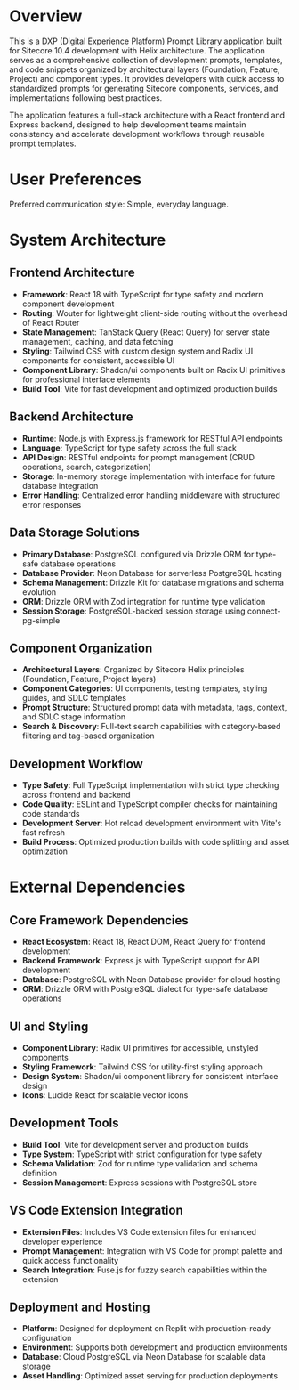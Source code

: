 # Overview

This is a DXP (Digital Experience Platform) Prompt Library application built for Sitecore 10.4 development with Helix architecture. The application serves as a comprehensive collection of development prompts, templates, and code snippets organized by architectural layers (Foundation, Feature, Project) and component types. It provides developers with quick access to standardized prompts for generating Sitecore components, services, and implementations following best practices.

The application features a full-stack architecture with a React frontend and Express backend, designed to help development teams maintain consistency and accelerate development workflows through reusable prompt templates.

# User Preferences

Preferred communication style: Simple, everyday language.

# System Architecture

## Frontend Architecture
- **Framework**: React 18 with TypeScript for type safety and modern component development
- **Routing**: Wouter for lightweight client-side routing without the overhead of React Router
- **State Management**: TanStack Query (React Query) for server state management, caching, and data fetching
- **Styling**: Tailwind CSS with custom design system and Radix UI components for consistent, accessible UI
- **Component Library**: Shadcn/ui components built on Radix UI primitives for professional interface elements
- **Build Tool**: Vite for fast development and optimized production builds

## Backend Architecture
- **Runtime**: Node.js with Express.js framework for RESTful API endpoints
- **Language**: TypeScript for type safety across the full stack
- **API Design**: RESTful endpoints for prompt management (CRUD operations, search, categorization)
- **Storage**: In-memory storage implementation with interface for future database integration
- **Error Handling**: Centralized error handling middleware with structured error responses

## Data Storage Solutions
- **Primary Database**: PostgreSQL configured via Drizzle ORM for type-safe database operations
- **Database Provider**: Neon Database for serverless PostgreSQL hosting
- **Schema Management**: Drizzle Kit for database migrations and schema evolution
- **ORM**: Drizzle ORM with Zod integration for runtime type validation
- **Session Storage**: PostgreSQL-backed session storage using connect-pg-simple

## Component Organization
- **Architectural Layers**: Organized by Sitecore Helix principles (Foundation, Feature, Project layers)
- **Component Categories**: UI components, testing templates, styling guides, and SDLC templates
- **Prompt Structure**: Structured prompt data with metadata, tags, context, and SDLC stage information
- **Search & Discovery**: Full-text search capabilities with category-based filtering and tag-based organization

## Development Workflow
- **Type Safety**: Full TypeScript implementation with strict type checking across frontend and backend
- **Code Quality**: ESLint and TypeScript compiler checks for maintaining code standards
- **Development Server**: Hot reload development environment with Vite's fast refresh
- **Build Process**: Optimized production builds with code splitting and asset optimization

# External Dependencies

## Core Framework Dependencies
- **React Ecosystem**: React 18, React DOM, React Query for frontend development
- **Backend Framework**: Express.js with TypeScript support for API development
- **Database**: PostgreSQL with Neon Database provider for cloud hosting
- **ORM**: Drizzle ORM with PostgreSQL dialect for type-safe database operations

## UI and Styling
- **Component Library**: Radix UI primitives for accessible, unstyled components
- **Styling Framework**: Tailwind CSS for utility-first styling approach
- **Design System**: Shadcn/ui component library for consistent interface design
- **Icons**: Lucide React for scalable vector icons

## Development Tools
- **Build Tool**: Vite for development server and production builds
- **Type System**: TypeScript with strict configuration for type safety
- **Schema Validation**: Zod for runtime type validation and schema definition
- **Session Management**: Express sessions with PostgreSQL store

## VS Code Extension Integration
- **Extension Files**: Includes VS Code extension files for enhanced developer experience
- **Prompt Management**: Integration with VS Code for prompt palette and quick access functionality
- **Search Integration**: Fuse.js for fuzzy search capabilities within the extension

## Deployment and Hosting
- **Platform**: Designed for deployment on Replit with production-ready configuration
- **Environment**: Supports both development and production environments
- **Database**: Cloud PostgreSQL via Neon Database for scalable data storage
- **Asset Handling**: Optimized asset serving for production deployments
